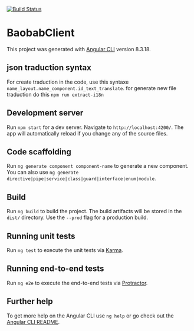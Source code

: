 [![Build Status](https://travis-ci.org/Baobab-team/baobab-client.svg?branch=develop)](https://travis-ci.org/Baobab-team/baobab-client)

# BaobabClient

This project was generated with [Angular CLI](https://github.com/angular/angular-cli) version 8.3.18.

## json traduction syntax
For create traduction in the code, use this syntaxe `name_layout.name_component.id_text_translate`.
for generate new file traduction do this `npm run extract-i18n
`

## Development server

Run `npm start` for a dev server. Navigate to `http://localhost:4200/`. The app will automatically reload if you change any of the source files.

## Code scaffolding

Run `ng generate component component-name` to generate a new component. You can also use `ng generate directive|pipe|service|class|guard|interface|enum|module`.

## Build

Run `ng build` to build the project. The build artifacts will be stored in the `dist/` directory. Use the `--prod` flag for a production build.

## Running unit tests

Run `ng test` to execute the unit tests via [Karma](https://karma-runner.github.io).

## Running end-to-end tests

Run `ng e2e` to execute the end-to-end tests via [Protractor](http://www.protractortest.org/).

## Further help

To get more help on the Angular CLI use `ng help` or go check out the [Angular CLI README](https://github.com/angular/angular-cli/blob/master/README.md).
